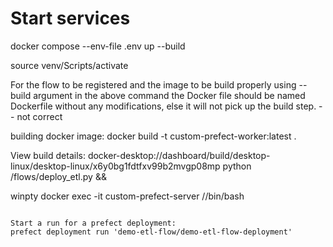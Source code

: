 # Start services
docker compose --env-file .env up --build

source venv/Scripts/activate

For the flow to be registered and the image to be build properly using --build argument in the above command the Docker file should be named Dockerfile without any modifications, else it will not pick up the build step. -- not correct

building docker image:
docker build -t custom-prefect-worker:latest .

View build details: docker-desktop://dashboard/build/desktop-linux/desktop-linux/x6y0bg1fdtfxv99b2mvgp08mp
python /flows/deploy_etl.py &&

winpty docker exec -it custom-prefect-server //bin/bash

```

Start a run for a prefect deployment:
prefect deployment run 'demo-etl-flow/demo-etl-flow-deployment'